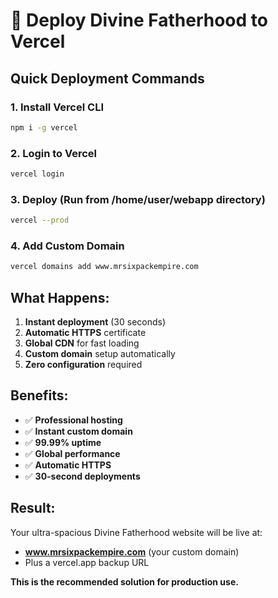 # 🚀 Deploy Divine Fatherhood to Vercel

## Quick Deployment Commands

### 1. Install Vercel CLI
```bash
npm i -g vercel
```

### 2. Login to Vercel
```bash
vercel login
```

### 3. Deploy (Run from /home/user/webapp directory)
```bash
vercel --prod
```

### 4. Add Custom Domain
```bash
vercel domains add www.mrsixpackempire.com
```

## What Happens:
1. **Instant deployment** (30 seconds)
2. **Automatic HTTPS** certificate
3. **Global CDN** for fast loading
4. **Custom domain** setup automatically
5. **Zero configuration** required

## Benefits:
- ✅ **Professional hosting**
- ✅ **Instant custom domain**
- ✅ **99.99% uptime**
- ✅ **Global performance**
- ✅ **Automatic HTTPS**
- ✅ **30-second deployments**

## Result:
Your ultra-spacious Divine Fatherhood website will be live at:
- **www.mrsixpackempire.com** (your custom domain)
- Plus a vercel.app backup URL

**This is the recommended solution for production use.**